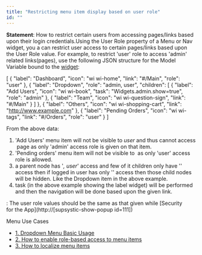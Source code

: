 ```yaml
---
title: "Restricting menu item display based on user role"
id: ""
---
```


**Statement**: How to restrict certain users from accessing pages/links based upon their login credentials.Using the User Role property of a Menu or Nav widget, you a can restrict user access to certain pages/links based upon the User Role value. For example, to restrict 'user' role to access 'admin' related links(pages), use the following JSON structure for the Model Variable bound to the [widget](/learn/app-development/widgets/navigation/dropdown-menu-use-cases/):

\[
{
"label": "Dashboard",
"icon": "wi wi-home",
"link": "#/Main",
"role": "user"
},
{
"label": "Dropdown",
"role": "admin, user",
"children": \[
{
"label": "Add Users",
"icon": "wi wi-book",
"task": "Widgets.admin.show=true",
"role": "admin"
},
{
"label": "Team",
"icon": "wi wi-question-sign",
"link": "#/Main"
}
\]
},
{
"label": "Others",
"icon": "wi wi-shopping-cart",
"link": "http://www.example.com"
},
{
"label": "Pending Orders",
"icon": "wi wi-tags",
"link": "#/Orders",
"role": "user"
}
\]

From the above data:

1. 'Add Users' menu item will not be visible to _user_ and thus cannot access  page as only 'admin' access role is given on that item.
2. 'Pending orders' menu item will not be visible to  as only 'user' access role is allowed.
3. a parent node has '_, user_' access and few of it children only have '' access then if logged in user has only '' access then those child nodes will be hidden. Like the Dropdown item in the above example.
4. task (in the above example showing the label widget) will be performed and then the navigation will be done based upon the given link.

: The user role values should be the same as that given while [Security for the App](http://[supsystic-show-popup id=111])

Menu Use Cases

- [1\. Dropdown Menu Basic Usage](/learn/app-development/widgets/navigation/dropdown-menu-use-cases/)
- [2\. How to enable role-based access to menu items](#)
- [3\. How to localize menu items](/learn/how-tos/implementing-localization-dropdown-menu/)
